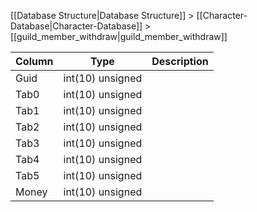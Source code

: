 [[Database Structure|Database Structure]] > [[Character-Database|Character-Database]] > [[guild_member_withdraw|guild_member_withdraw]]

Column | Type | Description
--- | --- | ---
Guid | int(10) unsigned | 
Tab0 | int(10) unsigned | 
Tab1 | int(10) unsigned | 
Tab2 | int(10) unsigned | 
Tab3 | int(10) unsigned | 
Tab4 | int(10) unsigned | 
Tab5 | int(10) unsigned | 
Money | int(10) unsigned | 
